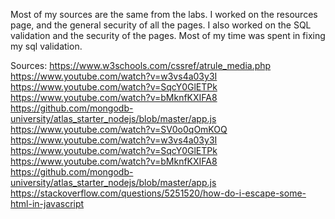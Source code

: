 Most of my sources are the same from the labs. I 
worked on the resources page, and the general security 
of all the pages. I also worked on the SQL validation 
and the security of the pages. Most of my time was spent 
in fixing my sql validation.

Sources:
https://www.w3schools.com/cssref/atrule_media.php
https://www.youtube.com/watch?v=w3vs4a03y3I
https://www.youtube.com/watch?v=SqcY0GlETPk
https://www.youtube.com/watch?v=bMknfKXIFA8
https://github.com/mongodb-university/atlas_starter_nodejs/blob/master/app.js
https://www.youtube.com/watch?v=SV0o0qOmKOQ
https://www.youtube.com/watch?v=w3vs4a03y3I
https://www.youtube.com/watch?v=SqcY0GlETPk
https://www.youtube.com/watch?v=bMknfKXIFA8
https://github.com/mongodb-university/atlas_starter_nodejs/blob/master/app.js
https://stackoverflow.com/questions/5251520/how-do-i-escape-some-html-in-javascript

